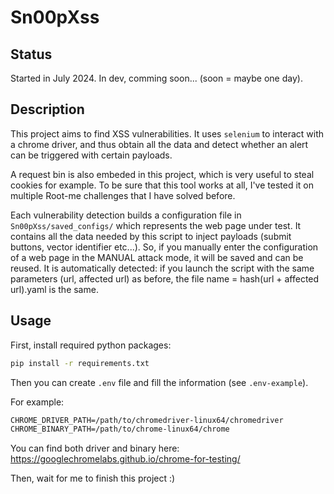 # Sn00pXss

## Status
Started in July 2024.
In dev, comming soon... (soon = maybe one day).

## Description
This project aims to find XSS vulnerabilities. It uses `selenium` to interact with a chrome driver, and thus obtain all the data and detect whether an alert can be triggered with certain payloads. 

A request bin is also embeded in this project, which is very useful to steal cookies for example. To be sure that this tool works at all, I've tested it on multiple Root-me challenges that I have solved before.

Each vulnerability detection builds a configuration file in `Sn00pXss/saved_configs/` which represents the web page under test. It contains all the data needed by this script to inject payloads (submit buttons, vector identifier etc...). So, if you manually enter the configuration of a web page in the MANUAL attack mode, it will be saved and can be reused. It is automatically detected: if you launch the script with the same parameters (url, affected url) as before, the file name = hash(url + affected url).yaml is the same.


## Usage
First, install required python packages:
```bash
pip install -r requirements.txt
```

Then you can create `.env` file and fill the information (see `.env-example`).

For example:
```txt
CHROME_DRIVER_PATH=/path/to/chromedriver-linux64/chromedriver
CHROME_BINARY_PATH=/path/to/chrome-linux64/chrome
```

You can find both driver and binary here:
https://googlechromelabs.github.io/chrome-for-testing/

Then, wait for me to finish this project :)
